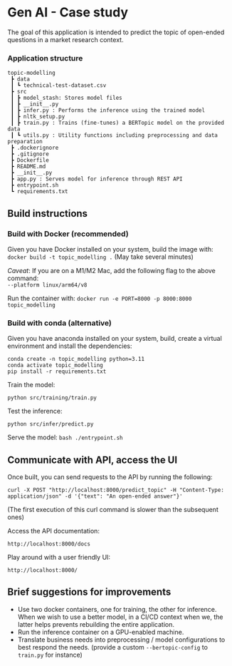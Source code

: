 
# Gen AI - Case study
The goal of this application is intended to predict the topic of open-ended questions in a market research context.
### Application structure
```
topic-modelling
 ┣ data
 ┃ ┗ technical-test-dataset.csv
 ┣ src
 ┃ ┣ model_stash: Stores model files
 ┃ ┣ __init__.py
 ┃ ┣ infer.py : Performs the inference using the trained model
 ┃ ┣ nltk_setup.py
 ┃ ┣ train.py : Trains (fine-tunes) a BERTopic model on the provided data
 ┃ ┗ utils.py : Utility functions including preprocessing and data preparation
 ┣ .dockerignore
 ┣ .gitignore
 ┣ Dockerfile
 ┣ README.md
 ┣ __init__.py
 ┣ app.py : Serves model for inference through REST API
 ┣ entrypoint.sh
 ┗ requirements.txt
```

## Build instructions

### Build with Docker (recommended) 
Given you have Docker installed on your system, build the image with:</br>```docker build -t topic_modelling .``` 
(May take several minutes)

<i>Caveat</i>: If you are on a M1/M2 Mac, add the following flag to the above command: </br>```--platform linux/arm64/v8```

Run the container with:
```docker run -e PORT=8000 -p 8000:8000 topic_modelling```
### Build with conda (alternative)
Given you have anaconda installed on your system, build, create a virtual environment and install the dependencies:
```
conda create -n topic_modelling python=3.11
conda activate topic_modelling
pip install -r requirements.txt
```
Train the model:
```
python src/training/train.py
```
Test the inference:
```
python src/infer/predict.py
```
Serve the model:
```bash ./entrypoint.sh```

## Communicate with API, access the UI

Once built, you can send requests to the API by running the following:

```
curl -X POST "http://localhost:8000/predict_topic" -H "Content-Type: application/json" -d '{"text": "An open-ended answer"}'
```
(The first execution of this curl command is slower than the subsequent ones)

Access the API documentation:
```
http://localhost:8000/docs
```

Play around with a user friendly UI:
```
http://localhost:8000/
```

## Brief suggestions for improvements
 - Use two docker containers, one for training, the other for inference. When we wish to use a better model, in a CI/CD context when we, the latter helps prevents rebuilding the entire application. 
 - Run the inference container on a GPU-enabled machine.
 - Translate business needs into preprocessing / model configurations to best respond the needs. (provide a custom `--bertopic-config` to `train.py` for instance)